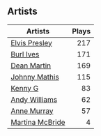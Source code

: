 ## Artists
Artists | Plays 
----- | -----: 
[Elvis Presley](/artists/elvis-presley-1014) | 217
[Burl Ives](/artists/burl-ives-1117) | 171
[Dean Martin](/artists/dean-martin-6555) | 169
[Johnny Mathis](/artists/johnny-mathis-14581) | 115
[Kenny G](/artists/kenny-g-7789) | 83
[Andy Williams](/artists/andy-williams-16425) | 62
[Anne Murray](/artists/anne-murray-28649) | 57
[Martina McBride](/artists/martina-mcbride-35319) | 4

